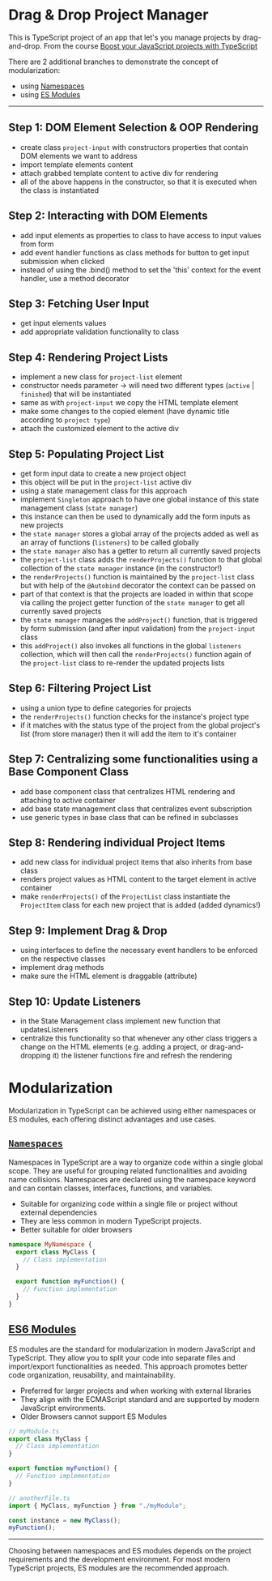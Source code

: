 # Drag & Drop Project Manager

This is TypeScript project of an app that let's you manage projects by drag-and-drop. From the course [Boost your JavaScript projects with TypeScript](https://www.udemy.com/course/understanding-typescript/)

There are 2 additional branches to demonstrate the concept of modularization:

- using [Namespaces](https://github.com/riascho/drag-drop-project-manager/tree/namespaces)
- using [ES Modules](https://github.com/riascho/drag-drop-project-manager/tree/es-modules)

---

## Step 1: DOM Element Selection & OOP Rendering

- create class `project-input` with constructors properties that contain DOM elements we want to address
- import template elements content
- attach grabbed template content to active div for rendering
- all of the above happens in the constructor, so that it is executed when the class is instantiated

## Step 2: Interacting with DOM Elements

- add input elements as properties to class to have access to input values from form
- add event handler functions as class methods for button to get input submission when clicked
- instead of using the .bind() method to set the 'this' context for the event handler, use a method decorator

## Step 3: Fetching User Input

- get input elements values
- add appropriate validation functionality to class

## Step 4: Rendering Project Lists

- implement a new class for `project-list` element
- constructor needs parameter -> will need two different types (`active` | `finished`) that will be instantiated
- same as with `project-input` we copy the HTML template element
- make some changes to the copied element (have dynamic title according to `project type`)
- attach the customized element to the active div

## Step 5: Populating Project List

- get form input data to create a new project object
- this object will be put in the `project-list` active div
- using a state management class for this approach
- implement `Singleton` approach to have one global instance of this state management class (`state manager`)
- this instance can then be used to dynamically add the form inputs as new projects
- the `state manager` stores a global array of the projects added as well as an array of functions (`listeners`) to be called globally
- the `state manager` also has a getter to return all currently saved projects
- the `project-list` class adds the `renderProjects()` function to that global collection of the `state manager` instance (in the constructor!)
- the `renderProjects()` function is maintained by the `project-list` class but with help of the `@Autobind` decorator the context can be passed on
- part of that context is that the projects are loaded in within that scope via calling the project getter function of the `state manager` to get all currently saved projects
- the `state manager` manages the `addProject()` function, that is triggered by form submission (and after input validation) from the `project-input` class
- this `addProject()` also invokes all functions in the global `listeners` collection, which will then call the `renderProjects()` function again of the `project-list` class to re-render the updated projects lists

## Step 6: Filtering Project List

- using a union type to define categories for projects
- the `renderProjects()` function checks for the instance's project type
- if it matches with the status type of the project from the global project's list (from store manager) then it will add the item to it's container

## Step 7: Centralizing some functionalities using a Base Component Class

- add base component class that centralizes HTML rendering and attaching to active container
- add base state management class that centralizes event subscription
- use generic types in base class that can be refined in subclasses

## Step 8: Rendering individual Project Items

- add new class for individual project items that also inherits from base class
- renders project values as HTML content to the target element in active container
- make `renderProjects()` of the `ProjectList` class instantiate the `ProjectItem` class for each new project that is added (added dynamics!)

## Step 9: Implement Drag & Drop

- using interfaces to define the necessary event handlers to be enforced on the respective classes
- implement drag methods
- make sure the HTML element is draggable (attribute)

## Step 10: Update Listeners

- in the State Management class implement new function that updatesListeners
- centralize this functionality so that whenever any other class triggers a change on the HTML elements (e.g. adding a project, or drag-and-dropping it) the listener functions fire and refresh the rendering

# Modularization

Modularization in TypeScript can be achieved using either namespaces or ES modules, each offering distinct advantages and use cases.

## [`Namespaces`](https://github.com/riascho/drag-drop-project-manager/tree/namespaces)

Namespaces in TypeScript are a way to organize code within a single global scope. They are useful for grouping related functionalities and avoiding name collisions. Namespaces are declared using the namespace keyword and can contain classes, interfaces, functions, and variables.

- Suitable for organizing code within a single file or project without external dependencies
- They are less common in modern TypeScript projects.
- Better suitable for older browsers

```typescript
namespace MyNamespace {
  export class MyClass {
    // Class implementation
  }

  export function myFunction() {
    // Function implementation
  }
}
```

## [ES6 Modules](https://github.com/riascho/drag-drop-project-manager/tree/es-modules)

ES modules are the standard for modularization in modern JavaScript and TypeScript. They allow you to split your code into separate files and import/export functionalities as needed. This approach promotes better code organization, reusability, and maintainability.

- Preferred for larger projects and when working with external libraries
- They align with the ECMAScript standard and are supported by modern JavaScript environments.
- Older Browsers cannot support ES Modules

```typescript
// myModule.ts
export class MyClass {
  // Class implementation
}

export function myFunction() {
  // Function implementation
}

// anotherFile.ts
import { MyClass, myFunction } from "./myModule";

const instance = new MyClass();
myFunction();
```

---

Choosing between namespaces and ES modules depends on the project requirements and the development environment. For most modern TypeScript projects, ES modules are the recommended approach.
